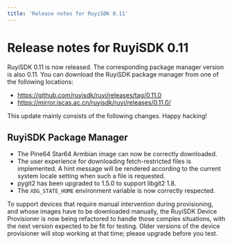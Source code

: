 ```yaml
---
title: 'Release notes for RuyiSDK 0.11'
---
```


# Release notes for RuyiSDK 0.11

RuyiSDK 0.11 is now released. The corresponding package manager version is also 0.11.
You can download the RuyiSDK package manager from one of the following locations:

* https://github.com/ruyisdk/ruyi/releases/tag/0.11.0
* https://mirror.iscas.ac.cn/ruyisdk/ruyi/releases/0.11.0/

This update mainly consists of the following changes. Happy hacking!

## RuyiSDK Package Manager

* The Pine64 Star64 Armbian image can now be correctly downloaded.
* The user experience for downloading fetch-restricted files is implemented.
  A hint message will be rendered according to the current system locale setting
  when such a file is requested.
* pygit2 has been upgraded to 1.5.0 to support libgit2 1.8.
* The `XDG_STATE_HOME` environment variable is now correctly respected.

To support devices that require manual intervention during provisioning, and
whose images have to be downloaded manually, the RuyiSDK Device Provisioner is
now being refactored to handle those complex situations, with the next version
expected to be fit for testing. Older versions of the device provisioner will
stop working at that time; please upgrade before you test.
